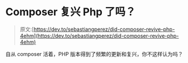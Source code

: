 # Composer 复兴 Php 了吗？

> 原文:[https://dev.to/sebastiangperez/did-composer-revive-php-4ehm](https://dev.to/sebastiangperez/did-composer-revive-php-4ehm)

自从 composer 活着，PHP 版本得到了频繁的更新和复兴，你不这样认为吗？